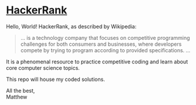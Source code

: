 # [HackerRank](https://www.hackerrank.com/dashboard)

Hello, World! HackerRank, as described by Wikipedia:

> ... is a technology company that focuses on competitive programming challenges for both consumers and businesses, where developers compete by trying to program according to provided specifications. ...

It is a phenomenal resource to practice competitive coding and learn about core computer science topics.

This repo will house my coded solutions. 

All the best,     
Matthew

